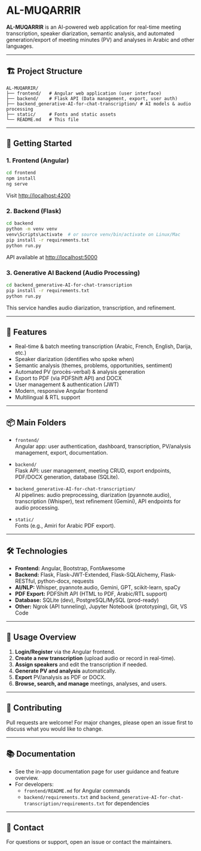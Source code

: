 ﻿# AL-MUQARRIR

**AL-MUQARRIR** is an AI-powered web application for real-time meeting transcription, speaker diarization, semantic analysis, and automated generation/export of meeting minutes (PV) and analyses in Arabic and other languages.

---

## 🏗️ Project Structure

```
AL-MUQARRIR/
├── frontend/   # Angular web application (user interface)
├── backend/    # Flask API (Data management, export, user auth)
├── backend_generative-AI-for-chat-transcription/ # AI models & audio processing
├── static/     # Fonts and static assets
└── README.md   # This file
```

---

## 🚀 Getting Started

### 1. Frontend (Angular)

```bash
cd frontend
npm install
ng serve
```
Visit [http://localhost:4200](http://localhost:4200)

### 2. Backend (Flask)

```bash
cd backend
python -m venv venv
venv\Scripts\activate  # or source venv/bin/activate on Linux/Mac
pip install -r requirements.txt
python run.py
```
API available at [http://localhost:5000](http://localhost:5000)

### 3. Generative AI Backend (Audio Processing)

```bash
cd backend_generative-AI-for-chat-transcription
pip install -r requirements.txt
python run.py
```
This service handles audio diarization, transcription, and refinement.

---

## 🧠 Features

- Real-time & batch meeting transcription (Arabic, French, English, Darija, etc.)
- Speaker diarization (identifies who spoke when)
- Semantic analysis (themes, problems, opportunities, sentiment)
- Automated PV (procès-verbal) & analysis generation
- Export to PDF (via PDFShift API) and DOCX
- User management & authentication (JWT)
- Modern, responsive Angular frontend
- Multilingual & RTL support

---

## 📦 Main Folders

- `frontend/`  
  Angular app: user authentication, dashboard, transcription, PV/analysis management, export, documentation.

- `backend/`  
  Flask API: user management, meeting CRUD, export endpoints, PDF/DOCX generation, database (SQLite).

- `backend_generative-AI-for-chat-transcription/`  
  AI pipelines: audio preprocessing, diarization (pyannote.audio), transcription (Whisper), text refinement (Gemini), API endpoints for audio processing.

- `static/`  
  Fonts (e.g., Amiri for Arabic PDF export).

---

## 🛠️ Technologies

- **Frontend:** Angular, Bootstrap, FontAwesome
- **Backend:** Flask, Flask-JWT-Extended, Flask-SQLAlchemy, Flask-RESTful, python-docx, requests
- **AI/NLP:** Whisper, pyannote.audio, Gemini, GPT, scikit-learn, spaCy
- **PDF Export:** PDFShift API (HTML to PDF, Arabic/RTL support)
- **Database:** SQLite (dev), PostgreSQL/MySQL (prod-ready)
- **Other:** Ngrok (API tunneling), Jupyter Notebook (prototyping), Git, VS Code

---

## 📄 Usage Overview

1. **Login/Register** via the Angular frontend.
2. **Create a new transcription** (upload audio or record in real-time).
3. **Assign speakers** and edit the transcription if needed.
4. **Generate PV and analysis** automatically.
5. **Export** PV/analysis as PDF or DOCX.
6. **Browse, search, and manage** meetings, analyses, and users.

---

## 🤝 Contributing

Pull requests are welcome! For major changes, please open an issue first to discuss what you would like to change.

---

## 📚 Documentation

- See the in-app documentation page for user guidance and feature overview.
- For developers:  
  - `frontend/README.md` for Angular commands  
  - `backend/requirements.txt` and `backend_generative-AI-for-chat-transcription/requirements.txt` for dependencies

---

## 📧 Contact

For questions or support, open an issue or contact the maintainers.
